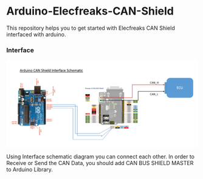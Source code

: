 # Arduino-Elecfreaks-CAN-Shield
This repository helps you to get started with Elecfreaks CAN Shield interfaced with arduino.

### Interface
![Schematic](https://github.com/AasaiAlangaram/Arduino-Elecfreaks-CAN-Shield/blob/master/Interface.PNG)

Using Interface schematic diagram you can connect each other. In order to Receive or Send the CAN Data, you should add CAN BUS SHIELD MASTER to Arduino Library. 
